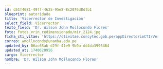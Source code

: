```yaml
---
id: d51f4681-49ff-4625-95e8-8c2076d8dfb1
blueprint: autoridade
title: 'Vicerrector de Investigación'
select_field: Vicerrector
texto_field: 'Dr. Wilson John Mollocondo Flores'
foto: fotos_vrin_redimensionado/mir_2124.jpg
ficha_cti_vitae: 'https://ctivitae.concytec.gob.pe/appDirectorioCTI/VerDatosInvestigador.do?id_investigador=4889'
correo: wmollocondo@unamba.edu.pe
updated_by: 06ac68ab-d29f-41e9-9b9a-dd4da3996484
updated_at: 1740620956
cargo: Vicerrector
nombre: 'Dr. Wilson John Mollocondo Flores'
---
```

